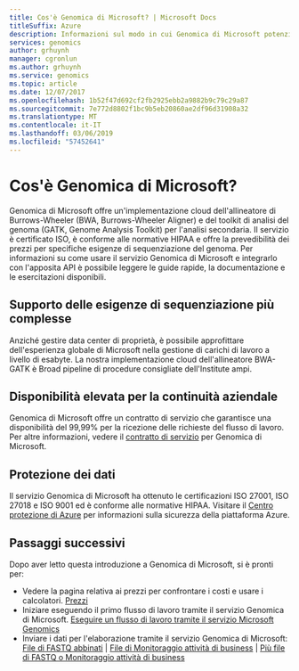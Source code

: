 ```yaml
---
title: Cos'è Genomica di Microsoft? | Microsoft Docs
titleSuffix: Azure
description: Informazioni sul modo in cui Genomica di Microsoft potenzia il sequenziamento del genoma, offrendo ora un'implementazione cloud dell'allineatore di Burrows-Wheeler (Burrows-Wheeler Aligner, BWA) e del toolkit di analisi del genoma (Genome Analysis Toolkit, GATK) per l'analisi secondaria. Certificazione ISO e conformità con le normative HIPAA
services: genomics
author: grhuynh
manager: cgronlun
ms.author: grhuynh
ms.service: genomics
ms.topic: article
ms.date: 12/07/2017
ms.openlocfilehash: 1b52f47d692cf2fb2925ebb2a9882b9c79c29a87
ms.sourcegitcommit: 7e772d8802f1bc9b5eb20860ae2df96d31908a32
ms.translationtype: MT
ms.contentlocale: it-IT
ms.lasthandoff: 03/06/2019
ms.locfileid: "57452641"
---
```

# <a name="what-is-microsoft-genomics"></a>Cos'è Genomica di Microsoft?
Genomica di Microsoft offre un'implementazione cloud dell'allineatore di Burrows-Wheeler (BWA, Burrows-Wheeler Aligner) e del toolkit di analisi del genoma (GATK, Genome Analysis Toolkit) per l'analisi secondaria. Il servizio è certificato ISO, è conforme alle normative HIPAA e offre la prevedibilità dei prezzi per specifiche esigenze di sequenziazione del genoma. Per informazioni su come usare il servizio Genomica di Microsoft e integrarlo con l'apposita API è possibile leggere le guide rapide, la documentazione e le esercitazioni disponibili.

## <a name="support-your-most-demanding-sequencing-needs"></a>Supporto delle esigenze di sequenziazione più complesse
Anziché gestire data center di proprietà, è possibile approfittare dell'esperienza globale di Microsoft nella gestione di carichi di lavoro a livello di esabyte. La nostra implementazione cloud dell'allineatore BWA-GATK è Broad pipeline di procedure consigliate dell'Institute ampi.


## <a name="keep-your-business-running"></a>Disponibilità elevata per la continuità aziendale
Genomica di Microsoft offre un contratto di servizio che garantisce una disponibilità del 99,99% per la ricezione delle richieste del flusso di lavoro. Per altre informazioni, vedere il [contratto di servizio](https://azure.microsoft.com/support/legal/sla/genomics/v1_0/) per Genomica di Microsoft.


## <a name="secure-your-data"></a>Protezione dei dati
Il servizio Genomica di Microsoft ha ottenuto le certificazioni ISO 27001, ISO 27018 e ISO 9001 ed è conforme alle normative HIPAA. Visitare il [Centro protezione di Azure](https://www.microsoft.com/en-us/trustcenter/security) per informazioni sulla sicurezza della piattaforma Azure.


## <a name="next-steps"></a>Passaggi successivi
Dopo aver letto questa introduzione a Genomica di Microsoft, si è pronti per:
- Vedere la pagina relativa ai prezzi per confrontare i costi e usare i calcolatori. [Prezzi](https://azure.microsoft.com/pricing/details/genomics/)
- Iniziare eseguendo il primo flusso di lavoro tramite il servizio Genomica di Microsoft. [Eseguire un flusso di lavoro tramite il servizio Microsoft Genomics](quickstart-run-genomics-workflow-portal.md)
- Inviare i dati per l'elaborazione tramite il servizio Genomica di Microsoft: [File di FASTQ abbinati](quickstart-input-pair-FASTQ.md) | [File di Monitoraggio attività di business](quickstart-input-BAM.md) | [Più file di FASTQ o Monitoraggio attività di business](quickstart-input-multiple.md) 

